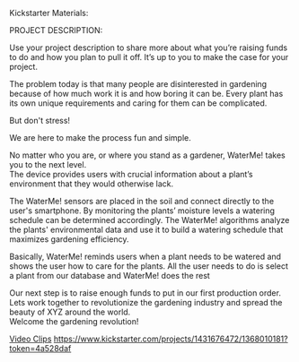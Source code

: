 Kickstarter Materials:  

PROJECT DESCRIPTION:  

Use your project description to share more about what you’re raising funds to do and how you plan to pull it off. It’s up to you to make the case for your project.  
  
The problem today is that many people are disinterested in gardening because of how much work it is and how boring it can be. Every plant has its own unique requirements and caring for them can be complicated.  
  
But don't stress!  
  
We are here to make the process fun and simple.  
  
No matter who you are, or where you stand as a gardener, WaterMe! takes you to the next level.  
The device provides users with crucial information about a plant’s environment that they would otherwise lack.

The WaterMe! sensors are placed in the soil and connect directly to the user's smartphone. By monitoring the plants’ moisture levels a watering schedule can be determined accordingly. The WaterMe! algorithms analyze the plants' environmental data and use it to build a watering schedule that maximizes gardening efficiency.  

Basically, WaterMe! reminds users when a plant needs to be watered and shows the user how to care for the plants. All the user needs to do is select a plant from our database and WaterMe! does the rest  

Our next step is to raise enough funds to put in our first production order. Lets work together to revolutionize the gardening industry and spread the beauty of XYZ around the world.  
Welcome the gardening revolution!   


[Video Clips](https://drive.google.com/folderview?id=0B8mZR-IuqxM0bWQ2RWdMb0xvY0k&usp=sharing)
https://www.kickstarter.com/projects/1431676472/1368010181?token=4a528daf
